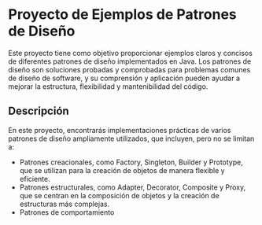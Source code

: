 # Proyecto de Ejemplos de Patrones de Diseño

Este proyecto tiene como objetivo proporcionar ejemplos claros y concisos de diferentes patrones de diseño implementados en Java. Los patrones de diseño son soluciones probadas y comprobadas para problemas comunes de diseño de software, y su comprensión y aplicación pueden ayudar a mejorar la estructura, flexibilidad y mantenibilidad del código.

## Descripción

En este proyecto, encontrarás implementaciones prácticas de varios patrones de diseño ampliamente utilizados, que incluyen, pero no se limitan a:

- Patrones creacionales, como Factory, Singleton, Builder y Prototype, que se utilizan para la creación de objetos de manera flexible y eficiente.
- Patrones estructurales, como Adapter, Decorator, Composite y Proxy, que se centran en la composición de objetos y la creación de estructuras más complejas.
- Patrones de comportamiento
